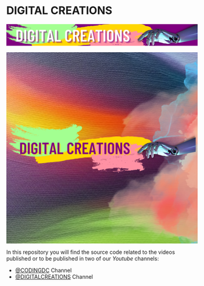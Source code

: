 # DIGITAL CREATIONS
![](images/DIGITAL.png?raw=true)

<picture>
  <img alt="Digital Creations Brand Image" src="images/digital-tw.png" height=50% align=CENTER>
</picture>

In this repository you will find the source code related to the videos published or to be published in two of our *Youtube* channels:<br>

- [@CODINGDC](https://www.youtube.com/channel/UCyouN2On4khB5is1RcrR8Hw) Channel
- [@DIGITALCREATIONS](https://www.youtube.com/channel/UCaVlIJeyapwQpjOoFMZJZZg) Channel

